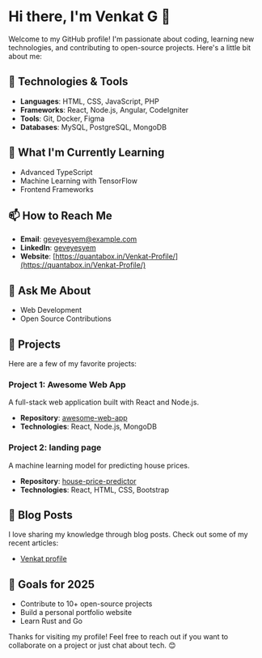 # Hi there, I'm Venkat G 👋

Welcome to my GitHub profile! I'm passionate about coding, learning new technologies, and contributing to open-source projects. Here's a little bit about me:

## 🔧 Technologies & Tools
- **Languages**: HTML, CSS, JavaScript, PHP
- **Frameworks**: React, Node.js, Angular, CodeIgniter
- **Tools**: Git, Docker, Figma
- **Databases**: MySQL, PostgreSQL, MongoDB

## 🌱 What I'm Currently Learning
- Advanced TypeScript
- Machine Learning with TensorFlow
- Frontend Frameworks

## 📫 How to Reach Me
- **Email**: geveyesyem@example.com
- **LinkedIn**: [geveyesyem](https://www.linkedin.com/in/geveyesyem14/)
- **Website**: [https://quantabox.in/Venkat-Profile/](https://quantabox.in/Venkat-Profile/)

## 💬 Ask Me About
- Web Development
- Open Source Contributions

## 📂 Projects
Here are a few of my favorite projects:

### Project 1: Awesome Web App
A full-stack web application built with React and Node.js.

- **Repository**: [awesome-web-app](https://github.com/geveyesyem14/LoopStream-vueJS)
- **Technologies**: React, Node.js, MongoDB

### Project 2: landing page
A machine learning model for predicting house prices.

- **Repository**: [house-price-predictor](https://github.com/geveyesyem14/React)
- **Technologies**: React, HTML, CSS, Bootstrap

## 📜 Blog Posts
I love sharing my knowledge through blog posts. Check out some of my recent articles:

- [Venkat profile](http://quantabox.in/Venkat-Profile)

## 🎯 Goals for 2025
- Contribute to 10+ open-source projects
- Build a personal portfolio website
- Learn Rust and Go

Thanks for visiting my profile! Feel free to reach out if you want to collaborate on a project or just chat about tech. 😊
